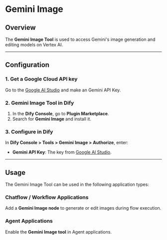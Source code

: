 # Gemini Image

## Overview

The **Gemini Image Tool** is used to access Gemini's image generation and editing models on Vertex AI.

---

## Configuration

### 1. Get a Google Cloud API key

Go to the [Google AI Studio](https://aistudio.google.com/app/apikey) and make an Gemini API Key.

### 2. Gemini Image Tool in Dify

1. In the **Dify Console**, go to **Plugin Marketplace**.  
2. Search for **Gemini Image** and install it.

### 3. Configure in Dify

In **Dify Console > Tools > Gemini Image > Authorize**, enter:  

- **Gemini API Key**: The key from [Google AI Studio](https://aistudio.google.com/app/apikey).
---

## Usage

The Gemini Image Tool can be used in the following application types:

### Chatflow / Workflow Applications
Add a **Gemini Image node** to generate or edit images during flow execution.

### Agent Applications
Enable the **Gemini Image tool** in Agent applications.  

